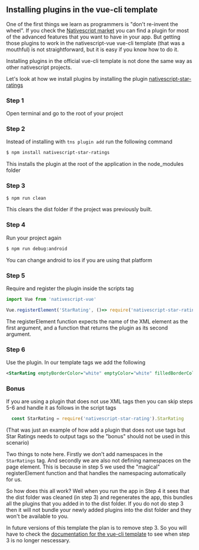 ## Installing plugins in the vue-cli template

One of the first things we learn as programmers is "don't re-invent the wheel". If you check the [Nativescript market](https://market.nativescript.org/) you can find a plugin for most of the advanced features that you want to have in your app. But getting those plugins to work in the nativescript-vue vue-cli template (that was a mouthful) is not straightforward, but it is easy if you know how to do it.  

Installing plugins in the official vue-cli template is not done the same way as other nativescript projects. 

Let's look at how we install plugins by installing the plugin [nativescript-star-ratings](https://market.nativescript.org/plugins/nativescript-star-ratings)

### Step 1
Open terminal and go to the root of your project

### Step 2
Instead of installing with `tns plugin add` run the following command
```sh
$ npm install nativescript-star-ratings
```
This installs the plugin at the root of the application in the node_modules folder

### Step 3
```sh
$ npm run clean
```
This clears the dist folder if the project was previously built.

### Step 4
Run your project again
```sh
$ npm run debug:android
```
You can change android to ios if you are using that platform 

### Step 5 
Require and register the plugin inside the scripts tag

```js
import Vue from 'nativescript-vue'

Vue.registerElement('StarRating', ()=> require('nativescript-star-ratings').StarRating)
```
The registerElement function expects the name of the XML element as the first argument, and a function that returns the plugin as its second argument.

### Step 6
Use the plugin. In our template tags we add the following
```xml
<StarRating emptyBorderColor="white" emptyColor="white" filledBorderColor="black" filledColor="red" value="2" max="5"/>
```
### Bonus
If you are using a plugin that does not use XML tags then you can skip steps 5-6 and handle it as follows in the script tags
```js
  const StarRating = require('nativescript-star-rating').StarRating
```
(That was just an example of how add a plugin that does not use tags but Star Ratings needs to output tags so the "bonus" should not be used in this scenario)

Two things to note here. Firstly we don't add namespaces in the `StarRatings` tag. And secondly we are also not defining namespaces on the page element. This is because in step 5 we used the "magical" registerElement function and that handles the namespacing automatically for us.

So how does this all work? Well when you run the app in Step 4 it sees that the dist folder was cleaned (in step 3) and regenerates the app, this bundles all the plugins that you added in to the dist folder. If you do not do step 3 then it will not bundle your newly added plugins into the dist folder and they won't be available to you. 

In future versions of this template the plan is to remove step 3. So you will have to check the [documentation for the vue-cli template](https://github.com/nativescript-vue/vue-cli-template) to see when step 3 is no longer nescessary. 
